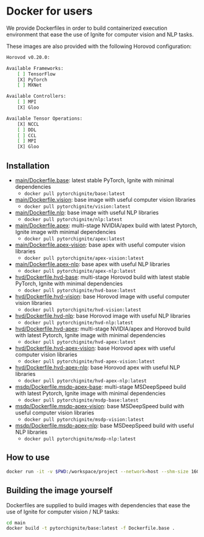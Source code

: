 # Docker for users

We provide Dockerfiles in order to build containerized execution environment that ease the use of Ignite for computer vision and NLP tasks.

These images are also provided with the following Horovod configuration:

```bash
Horovod v0.20.0:

Available Frameworks:
    [ ] TensorFlow
    [X] PyTorch
    [ ] MXNet

Available Controllers:
    [ ] MPI
    [X] Gloo

Available Tensor Operations:
    [X] NCCL
    [ ] DDL
    [ ] CCL
    [ ] MPI
    [X] Gloo
```

## Installation

- [main/Dockerfile.base](main/Dockerfile.base): latest stable PyTorch, Ignite with minimal dependencies
    * `docker pull pytorchignite/base:latest`
- [main/Dockerfile.vision](main/Dockerfile.vision): base image with useful computer vision libraries 
    * `docker pull pytorchignite/vision:latest`
- [main/Dockerfile.nlp](main/Dockerfile.nlp): base image with useful NLP libraries 
    * `docker pull pytorchignite/nlp:latest`
- [main/Dockerfile.apex](main/Dockerfile.apex): multi-stage NVIDIA/apex build with latest Pytorch, Ignite image with minimal dependencies
    * `docker pull pytorchignite/apex:latest`
- [main/Dockerfile.apex-vision](main/Dockerfile.nlp): base apex with useful computer vision libraries
    * `docker pull pytorchignite/apex-vision:latest`
- [main/Dockerfile.apex-nlp](main/Dockerfile.nlp): base apex with useful NLP libraries
    * `docker pull pytorchignite/apex-nlp:latest`
- [hvd/Dockerfile.hvd-base](hvd/Dockerfile.hvd-base): multi-stage Horovod build with latest stable PyTorch, Ignite with minimal dependencies
    * `docker pull pytorchignite/hvd-base:latest`
- [hvd/Dockerfile.hvd-vision](hvd/Dockerfile.hvd-vision): base Horovod image with useful computer vision libraries  
    * `docker pull pytorchignite/hvd-vision:latest`
- [hvd/Dockerfile.hvd-nlp](hvd/Dockerfile.hvd-nlp): base Horovod image with useful NLP libraries 
    * `docker pull pytorchignite/hvd-nlp:latest`
- [hvd/Dockerfile.hvd-apex](hvd/Dockerfile.hvd-apex): multi-stage NVIDIA/apex and Horovod build with latest Pytorch, Ignite image with minimal dependencies
    * `docker pull pytorchignite/hvd-apex:latest`
- [hvd/Dockerfile.hvd-apex-vision](hvd/Dockerfile.hvd-apex-vision): base Horovod apex with useful computer vision libraries
    * `docker pull pytorchignite/hvd-apex-vision:latest`
- [hvd/Dockerfile.hvd-apex-nlp](hvd/Dockerfile.hvd-apex-nlp): base Horovod apex with useful NLP libraries
    * `docker pull pytorchignite/hvd-apex-nlp:latest`
- [msdp/Dockerfile.msdp-apex-base](msdp/Dockerfile.msdp-apex-base): multi-stage MSDeepSpeed build with latest Pytorch, Ignite image with minimal dependencies
    * `docker pull pytorchignite/msdp-base:latest`
- [msdp/Dockerfile.msdp-apex-vision](msdp/Dockerfile.msdp-apex-vision): base MSDeepSpeed build with useful computer vision libraries
    * `docker pull pytorchignite/msdp-vision:latest`
- [msdp/Dockerfile.msdp-apex-nlp](msdp/Dockerfile.msdp-apex-nlp): base MSDeepSpeed build with useful NLP libraries
    * `docker pull pytorchignite/msdp-nlp:latest`
    
## How to use

```bash
docker run -it -v $PWD:/workspace/project --network=host --shm-size 16G pytorchignite/base:latest
```

## Building the image yourself

Dockerfiles are supplied to build images with dependencies that ease the use of Ignite for computer vision / NLP tasks:

```bash
cd main
docker build -t pytorchignite/base:latest -f Dockerfile.base . 
```
